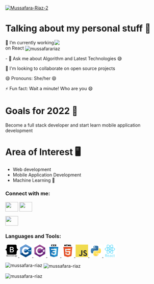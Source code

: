 
<!-- <h1 align="center" >Hi 👋, I'm Mussafara Riaz 👧</h1>
<h3 align="center">Software Engineering Student 👩‍💻</h3>
<h2  align="center">Glad to see you here  😊 </h2>
<p align="center">I'm Front end developer love to do designing , programming , reading and writing</p> -->

 <a href="https://ibb.co/PGHKpDp"><img src="https://i.ibb.co/b59Thbh/Mussafara-Riaz-2.png" alt="Mussafara-Riaz-2" border="0" width="500px" ></a>
<h1>Talking about my personal stuff 🚀</h1>
<img src="https://i.ibb.co/vcqtXF1/lap1.jpg" align="right" width="350"/ >
<p> 🔭 I’m currently working on React <img align="center" src="https://cdn4.iconfinder.com/data/icons/logos-3/600/React.js_logo-512.png" alt="mussafarariaz" height="30" width="40" />
 
  <p>- 💬 Ask me about Algorithm and Latest Technologies 😅</p>
  <p>  🏃  I'm looking to collaborate on open source projects </p>
  <p>  😄 Pronouns: She/her  😄</p>
  
  <p>⚡ Fun fact: Wait a minute! Who are you 😄</p>
<h1>Goals for 2022 🤞</h1>
<p>Become a full stack developer and start learn mobile application development</p>
<h1>Area of Interest 🖥️</h1>
<ul>
<li>Web development</li>
<li>Mobile Application Development</li>
<li>Machine Learning 🧠</li>

</ul>


<h3 align="left">Connect with me:</h3>
<p align="left">


<a display='inline' href="https://www.linkedin.com/in/mussafara-riaz-a38012213/" target="blank"><img align="center" src="https://raw.githubusercontent.com/rahuldkjain/github-profile-readme-generator/master/src/images/icons/Social/linked-in-alt.svg"  height="30" width="40" /></a>
<a display='inline' href="https://www.facebook.com/mussafira.ahmed/" target="blank"><img align="center" src="https://raw.githubusercontent.com/rahuldkjain/github-profile-readme-generator/master/src/images/icons/Social/facebook.svg" height="30" width="40" /></a>

<a display='inline' href="https://youtu.be/tFk1zvNKa6s" target="blank"><img align="center" src="https://raw.githubusercontent.com/rahuldkjain/github-profile-readme-generator/master/src/images/icons/Social/youtube.svg" height="30" width="40" /></a>
</p>

<h3 align="left">Languages and Tools:</h3>
<p align="left"> <a href="https://getbootstrap.com" target="_blank" rel="noreferrer"> <img src="https://raw.githubusercontent.com/devicons/devicon/master/icons/bootstrap/bootstrap-plain-wordmark.svg" alt="bootstrap" width="40" height="40"/> </a> <a href="https://www.w3schools.com/cpp/" target="_blank" rel="noreferrer"> <img src="https://raw.githubusercontent.com/devicons/devicon/master/icons/cplusplus/cplusplus-original.svg" alt="cplusplus" width="40" height="40"/> </a> <a href="https://www.w3schools.com/cs/" target="_blank" rel="noreferrer"> <img src="https://raw.githubusercontent.com/devicons/devicon/master/icons/csharp/csharp-original.svg" alt="csharp" width="40" height="40"/> </a> <a href="https://www.w3schools.com/css/" target="_blank" rel="noreferrer"> <img src="https://raw.githubusercontent.com/devicons/devicon/master/icons/css3/css3-original-wordmark.svg" alt="css3" width="40" height="40"/> </a> <a href="https://www.w3.org/html/" target="_blank" rel="noreferrer"> <img src="https://raw.githubusercontent.com/devicons/devicon/master/icons/html5/html5-original-wordmark.svg" alt="html5" width="40" height="40"/> </a> <a href="https://developer.mozilla.org/en-US/docs/Web/JavaScript" target="_blank" rel="noreferrer"> <img src="https://raw.githubusercontent.com/devicons/devicon/master/icons/javascript/javascript-original.svg" alt="javascript" width="40" height="40"/> </a> <a href="https://www.python.org" target="_blank" rel="noreferrer"> <img src="https://raw.githubusercontent.com/devicons/devicon/master/icons/python/python-original.svg" alt="python" width="40" height="40"/> </a> <a href="https://reactjs.org/" target="_blank" rel="noreferrer"> <img src="https://raw.githubusercontent.com/devicons/devicon/master/icons/react/react-original-wordmark.svg" alt="react" width="40" height="40"/> </a> </p>

<p><img align="left" src="https://github-readme-stats.vercel.app/api/top-langs?username=mussafara-riaz&show_icons=true&locale=en&layout=compact" alt="mussafara-riaz" /></p>

<p>&nbsp;<img align="center" src="https://github-readme-stats.vercel.app/api?username=mussafara-riaz&show_icons=true&locale=en" alt="mussafara-riaz" /></p>

<p><img align="center" src="https://github-readme-streak-stats.herokuapp.com/?user=mussafara-riaz&" alt="mussafara-riaz" /></p>

